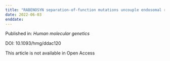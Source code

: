 ```yaml
---
title: "RABENOSYN separation-of-function mutations uncouple endosomal recycling from lysosomal degradation[comma] causing a distinct Mendelian Disorder."
date: 2022-06-03
enddate:
---
```


Published in: *Human molecular genetics*

DOI: 10.1093/hmg/ddac120

This article is not available in Open Access


